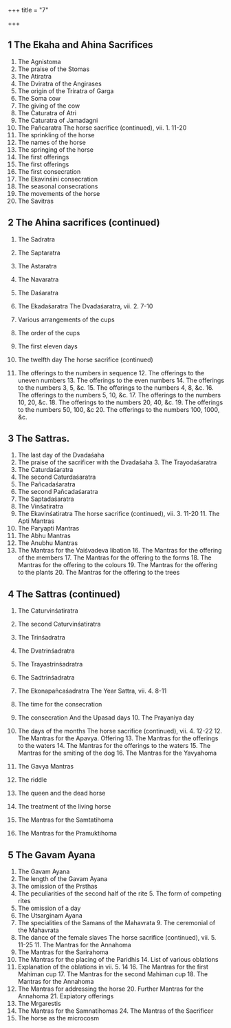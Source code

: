 +++
title = "7"

+++
## 1 The Ekaha and Ahina Sacrifices
1. The Agnistoma
2. The praise of the Stomas
3. The Atiratra
4. The Dviratra of the Angirases
5. The origin of the Triratra of Garga
6. The Soma cow
7. The giving of the cow
8. The Caturatra of Atri
9. The Caturatra of Jamadagni
10. The Pañcaratra
    The horse sacrifice (continued), vii. 1. 11-20
11. The sprinkling of the horse
12. The names of the horse
13. The springing of the horse
14. The first offerings
15. The first offerings
16. The first consecration
17. The Ekavinśini consecration
18. The seasonal consecrations
19. The movements of the horse
20. The Savitras

## 2 The Ahina sacrifices (continued)
1. The Sadratra
2. The Saptaratra
3. The Astaratra
4. The Navaratra
5. The Daśaratra
6. The Ekadaśaratra
   The Dvadaśaratra, vii. 2. 7-10
7. Various arrangements of the cups
8. The order of the cups
9. The first eleven days
10. The twelfth day
    The horse sacrifice (continued)

11. The offerings to the numbers in sequence 12. The offerings to the uneven numbers 13. The offerings to the even numbers 14. The offerings to the numbers 3, 5, &c. 15. The offerings to the numbers 4, 8, &c. 16. The offerings to the numbers 5, 10, &c. 17. The offerings to the numbers 10, 20, &c. 18. The offerings to the numbers 20, 40, &c. 19. The offerings to the numbers 50, 100, &c 20. The offerings to the numbers 100, 1000, &c.

## 3 The Sattras.
1. The last day of the Dvadaśaha
2. The praise of the sacrificer with the Dvadaśaha 3. The Trayodaśaratra
4. The Caturdaśaratra
5. The second Caturdaśaratra
6. The Pañcadaśaratra
7. The second Pañcadaśaratra
8. The Saptadaśaratra
9. The Vinśatiratra
10. The Ekavinśatiratra
    The horse sacrifice (continued), vii. 3. 11-20 11. The Apti Mantras
12. The Paryapti Mantras
13. The Abhu Mantras
14. The Anubhu Mantras
15. The Mantras for the Vaiśvadeva libation 16. The Mantras for the offering of the members 17. The Mantras for the offering to the forms 18. The Mantras for the offering to the colours 19. The Mantras for the offering to the plants 20. The Mantras for the offering to the trees

## 4 The Sattras (continued)
1. The Caturvinśatiratra
2. The second Caturvinśatiratra
3. The Trinśadratra
4. The Dvatrinśadratra
5. The Trayastrinśadratra
6. The Sadtrinśadratra
7. The Ekonapañcaśadratra
   The Year Sattra, vii. 4. 8-11
8. The time for the consecration
9. The consecration And the Upasad days 10. The Prayaniya day
11. The days of the months
    The horse sacrifice (continued), vii. 4. 12-22 12. The Mantras for the Apavya. Offering 13. The Mantras for the offerings to the waters 14. The Mantras for the offerings to the waters 15. The Mantras for the smiting of the dog 16. The Mantras for the Yavyahoma

17. The Gavya Mantras
18. The riddle
19. The queen and the dead horse
20. The treatment of the living horse
21. The Mantras for the Samtatihoma
22. The Mantras for the Pramuktihoma
## 5 The Gavam Ayana
1. The Gavam Ayana
2. The length of the Gavam Ayana
3. The omission of the Prsthas
4. The peculiarities of the second half of the rite 5. The form of competing rites
6. The omission of a day
7. The Utsarginam Ayana
8. The specialities of the Samans of the Mahavrata 9. The ceremonial of the Mahavrata
10. The dance of the female slaves
    The horse sacrifice (continued), vii. 5. 11-25 11. The Mantras for the Annahoma
12. The Mantras for the Śarirahoma
13. The Mantras for the placing of the Paridhis 14. List of various oblations
15. Explanation of the oblations in vii. 5. 14 16. The Mantras for the first Mahiman cup 17. The Mantras for the second Mahiman cup 18. The Mantras for the Annahoma
19. The Mantras for addressing the horse 20. Further Mantras for the Annahoma 21. Expiatory offerings
22. The Mrgarestis
23. The Mantras for the Samnatihomas 24. The Mantras of the Sacrificer
25. The horse as the microcosm